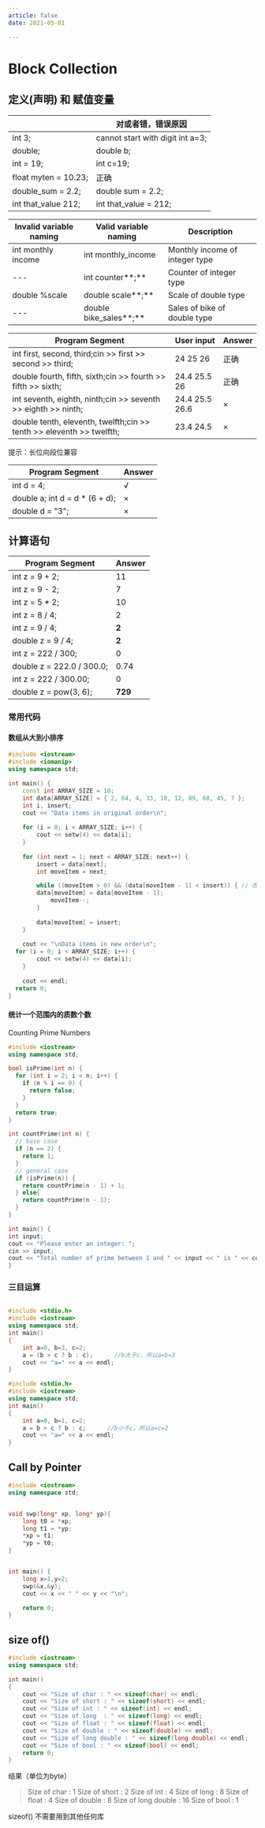 ```yaml
---
article: false
date: 2021-05-01

---
```


# Block Collection

## 定义(声明) 和 赋值变量

|                      | 对或者错，错误原因                  |
| -------------------- | ----------------------------------- |
| int 3;               | cannot start with digit	int a=3; |
| double;              | double b;                           |
| int = 19;            | int c=19;                           |
| float myten = 10.23; | 正确                                |
| double_sum = 2.2;    | double sum = 2.2;                   |
| int that_value 212;  | int that_value = 212;               |

| Invalid variable naming| Valid variable naming| Description          |
| --------------------------------- | ------------------------------- | ------------------------------ |
| int monthly income                | int monthly_income              | Monthly income of integer type |
| ---                               | int counter**;**                | Counter of integer type        |
| double %scale                     | double scale**;**               | Scale of double type           |
| ---                               | double bike_sales**;**          | Sales of bike of double type   |

| Program Segment                                              | User input     | Answer |
| ------------------------------------------------------------ | -------------- | ------ |
| int first, second, third;cin >> first >> second >> third;    | 24 25 26       | 正确   |
| double fourth, fifth, sixth;cin >> fourth >> fifth >> sixth; | 24.4 25.5 26   | 正确   |
| int seventh, eighth, ninth;cin >> seventh >> eighth >> ninth; | 24.4 25.5 26.6 | ×      |
| double tenth, eleventh, twelfth;cin >> tenth >> eleventh >> twelfth; | 23.4 24.5      | ×      |

提示：长位向段位兼容

| Program Segment                | Answer |
| ------------------------------ | ------ |
| int d = 4;                     | √      |
| double a; int d = d * (6 + d); | ×      |
| double d = "3";                | ×      |

## 计算语句

| Program Segment           | Answer  |
| ------------------------- | ------- |
| int z = 9 + 2;            | 11      |
| int z = 9 - 2;            | 7       |
| int z = 5 * 2;            | 10      |
| int z = 8 / 4;            | 2       |
| int z = 9 / 4;            | **2**   |
| double z = 9 / 4;         | **2**   |
| int z = 222 / 300;        | 0       |
| double z = 222.0 / 300.0; | 0.74    |
| int z = 222 / 300.00;     | 0       |
| double z = pow(3, 6);     | **729** |

### 常用代码

#### 数组从大到小排序

```c++
#include <iostream> 
#include <iomanip>
using namespace std; 

int main() {
	const int ARRAY_SIZE = 10;
	int data[ARRAY_SIZE] = { 2, 64, 4, 33, 10, 12, 89, 68, 45, 7 };
	int i, insert;
	cout << "Data items in original order\n"; 
  
	for (i = 0; i < ARRAY_SIZE; i++) {
		cout << setw(4) << data[i];
	}
  
	for (int next = 1; next < ARRAY_SIZE; next++) { 
		insert = data[next];
		int moveItem = next;

		while ((moveItem > 0) && (data[moveItem - 1] < insert)) { // 改成大于号后变成由小到大排序
    	data[moveItem] = data[moveItem - 1];
			moveItem--;
  		}
    
		data[moveItem] = insert;
	}
  
	cout << "\nData items in new order\n"; 
  for (i = 0; i < ARRAY_SIZE; i++) {
		cout << setw(4) << data[i];
  	}
  
	cout << endl; 
  return 0;
}
```

#### 统计一个范围内的质数个数

Counting Prime Numbers

```c++
#include <iostream>
using namespace std;

bool isPrime(int n) {
  for (int i = 2; i < n; i++) {
    if (n % i == 0) {
      return false; 
    } 
  }
  return true; 
}

int countPrime(int n) {
  // base case
  if (n == 2) {
    return 1;
  }
  // general case
  if (isPrime(n)) {
    return countPrime(n - 1) + 1;
  } else{
    return countPrime(n - 1);
  } 
}

int main() {
int input;
cout << "Please enter an integer: "; 
cin >> input;
cout << "Total number of prime between 1 and " << input << " is " << countPrime(input) << "." << endl; 
}
```

### 三目运算

```c++

#include <stdio.h>
#include <iostream>
using namespace std;
int main()
{
	int a=0, b=3, c=2;
	a = (b > c ? b : c);      //b大于c，所以a=b=3
	cout << "a=" << a << endl;
}
```

```c++
#include <stdio.h>
#include <iostream>
using namespace std;
int main()
{
	int a=0, b=1, c=2;
	a = b > c ? b : c;      //b小于c，所以a=c=2
	cout << "a=" << a << endl;    
}
```

## Call by Pointer

```c++
#include <iostream>
using namespace std;


void swp(long* xp, long* yp){
    long t0 = *xp;
    long t1 = *yp;
    *xp = t1;
    *yp = t0;
}


int main() {
    long x=1,y=2;
    swp(&x,&y);
    cout << x << " " << y << "\n";

    return 0;
}
```

## size of()

```c++
#include <iostream>
using namespace std;

int main()
{
    cout << "Size of char : " << sizeof(char) << endl;
    cout << "Size of short : " << sizeof(short) << endl;
    cout << "Size of int : " << sizeof(int) << endl;
    cout << "Size of long  : " << sizeof(long) << endl;
    cout << "Size of float : " << sizeof(float) << endl;
    cout << "Size of double : " << sizeof(double) << endl;
    cout << "Size of long double : " << sizeof(long double) << endl;
    cout << "Size of bool : " << sizeof(bool) << endl;
    return 0;
}
```

结果（单位为byte）

> Size of char : 1
> Size of short : 2
> Size of int : 4
> Size of long  : 8
> Size of float : 4
> Size of double : 8
> Size of long double : 16
> Size of bool : 1

sizeof() 不需要用到其他任何库
